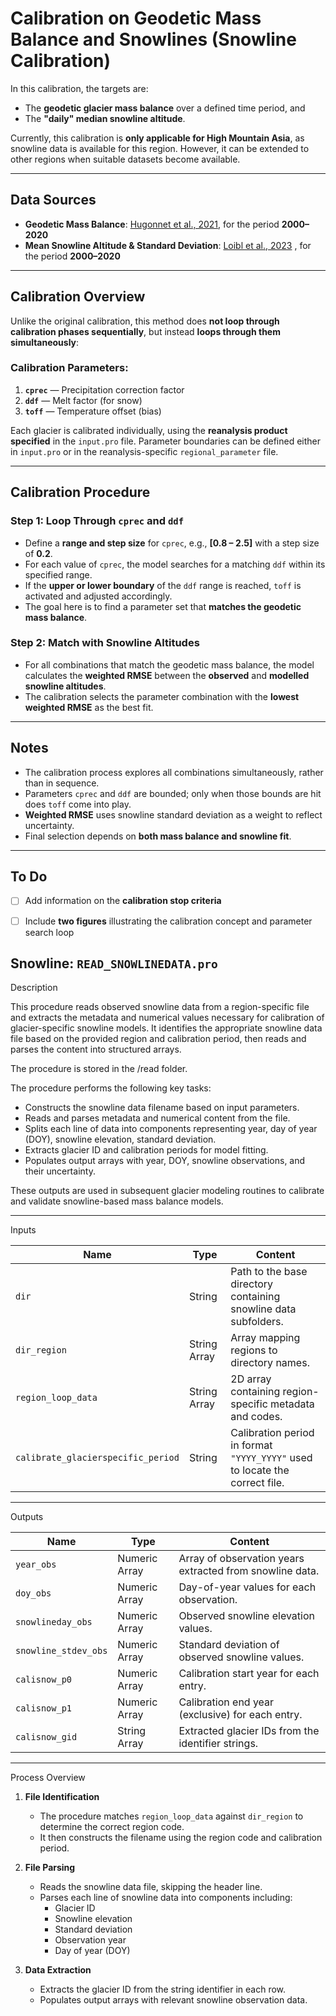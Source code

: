 # Calibration on Geodetic Mass Balance and Snowlines (Snowline Calibration)

In this calibration, the targets are:
- The **geodetic glacier mass balance** over a defined time period, and  
- The **"daily" median snowline altitude**.

Currently, this calibration is **only applicable for High Mountain Asia**, as snowline data is available for this region. However, it can be extended to other regions when suitable datasets become available.

---

## Data Sources

- **Geodetic Mass Balance**: [Hugonnet et al., 2021](https://www.nature.com/articles/s41586-021-03436-z), for the period **2000–2020**  
- **Mean Snowline Altitude & Standard Deviation**: [Loibl et al., 2023](https://doi.pangaea.de/10.1594/PANGAEA.953619)
, for the period **2000–2020**

---

## Calibration Overview

Unlike the original calibration, this method does **not loop through calibration phases sequentially**, but instead **loops through them simultaneously**:

### Calibration Parameters:

1. **`cprec`** — Precipitation correction factor  
2. **`ddf`** — Melt factor (for snow)  
3. **`toff`** — Temperature offset (bias)

Each glacier is calibrated individually, using the **reanalysis product specified** in the `input.pro` file. Parameter boundaries can be defined either in `input.pro` or in the reanalysis-specific `regional_parameter` file.

---

## Calibration Procedure

### Step 1: Loop Through `cprec` and `ddf`

- Define a **range and step size** for `cprec`, e.g., **[0.8 – 2.5]** with a step size of **0.2**.
- For each value of `cprec`, the model searches for a matching `ddf` within its specified range.
- If the **upper or lower boundary** of the `ddf` range is reached, `toff` is activated and adjusted accordingly.
- The goal here is to find a parameter set that **matches the geodetic mass balance**.

### Step 2: Match with Snowline Altitudes

- For all combinations that match the geodetic mass balance, the model calculates the **weighted RMSE** between the **observed** and **modelled snowline altitudes**.
- The calibration selects the parameter combination with the **lowest weighted RMSE** as the best fit.

---

## Notes

- The calibration process explores all combinations simultaneously, rather than in sequence.
- Parameters `cprec` and `ddf` are bounded; only when those bounds are hit does `toff` come into play.
- **Weighted RMSE** uses snowline standard deviation as a weight to reflect uncertainty.
- Final selection depends on **both mass balance and snowline fit**.

---

## To Do

- [ ] Add information on the **calibration stop criteria**
- [ ] Include **two figures** illustrating the calibration concept and parameter search loop




## Snowline: `READ_SNOWLINEDATA.pro`

Description

This procedure reads observed snowline data from a region-specific file and extracts the metadata and numerical values necessary for calibration of glacier-specific snowline models. It identifies the appropriate snowline data file based on the provided region and calibration period, then reads and parses the content into structured arrays. 

The procedure is stored in the /read folder.

The procedure performs the following key tasks:

- Constructs the snowline data filename based on input parameters.
- Reads and parses metadata and numerical content from the file.
- Splits each line of data into components representing year, day of year (DOY), snowline elevation, standard deviation.
- Extracts glacier ID and calibration periods for model fitting.
- Populates output arrays with year, DOY, snowline observations, and their uncertainty.

These outputs are used in subsequent glacier modeling routines to calibrate and validate snowline-based mass balance models.

---

Inputs

| Name                          | Type           | Content                                                                 |
|-------------------------------|----------------|-------------------------------------------------------------------------|
| `dir`                         | String         | Path to the base directory containing snowline data subfolders.         |
| `dir_region`                  | String Array   | Array mapping regions to directory names.                               |
| `region_loop_data`            | String Array   | 2D array containing region-specific metadata and codes.                 |
| `calibrate_glacierspecific_period` | String    | Calibration period in format `"YYYY_YYYY"` used to locate the correct file. |

---

Outputs

| Name                    | Type           | Content                                                                 |
|-------------------------|----------------|-------------------------------------------------------------------------|
| `year_obs`              | Numeric Array  | Array of observation years extracted from snowline data.                |
| `doy_obs`               | Numeric Array  | Day-of-year values for each observation.                                |
| `snowlineday_obs`       | Numeric Array  | Observed snowline elevation values.                                     |
| `snowline_stdev_obs`    | Numeric Array  | Standard deviation of observed snowline values.                         |
| `calisnow_p0`           | Numeric Array  | Calibration start year for each entry.                                  |
| `calisnow_p1`           | Numeric Array  | Calibration end year (exclusive) for each entry.                        |
| `calisnow_gid`          | String Array   | Extracted glacier IDs from the identifier strings.                      |

---

Process Overview

1. **File Identification**
   - The procedure matches `region_loop_data` against `dir_region` to determine the correct region code.
   - It then constructs the filename using the region code and calibration period.

2. **File Parsing**
   - Reads the snowline data file, skipping the header line.
   - Parses each line of snowline data into components including:
     - Glacier ID
     - Snowline elevation
     - Standard deviation
     - Observation year
     - Day of year (DOY)

3. **Data Extraction**
   - Extracts the glacier ID from the string identifier in each row.
   - Populates output arrays with relevant snowline observation data.


